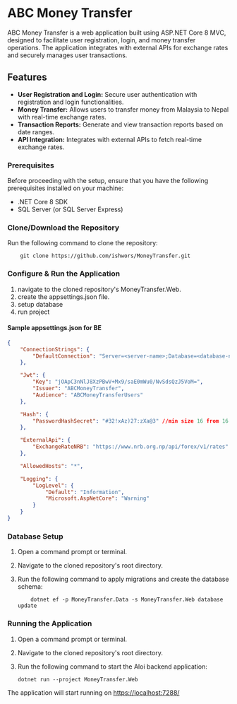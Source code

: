 # ABC Money Transfer

ABC Money Transfer is a web application built using ASP.NET Core 8 MVC, designed to facilitate user registration, login, and money transfer operations. The application integrates with external APIs for exchange rates and securely manages user transactions.

## Features

- **User Registration and Login:** Secure user authentication with registration and login functionalities.
- **Money Transfer:** Allows users to transfer money from Malaysia to Nepal with real-time exchange rates.
- **Transaction Reports:** Generate and view transaction reports based on date ranges.
- **API Integration:** Integrates with external APIs to fetch real-time exchange rates.

### Prerequisites

Before proceeding with the setup, ensure that you have the following prerequisites installed on your machine:

- .NET Core 8 SDK
- SQL Server (or SQL Server Express)

### Clone/Download the Repository

Run the following command to clone the repository:

```terminal
    git clone https://github.com/ishwors/MoneyTransfer.git
```

### Configure & Run the Application

1. navigate to the cloned repository's MoneyTransfer.Web.
2. create the appsettings.json file.
3. setup database
4. run project

#### Sample appsettings.json for BE

```json
{
    "ConnectionStrings": {
        "DefaultConnection": "Server=<server-name>;Database=<database-name>;Trusted_Connection=True;MultipleActiveResultSets=true;TrustServerCertificate=True"
    },

    "Jwt": {
        "Key": "jOApC3nNlJ8XzPBwV+Mx9/saE0mWu0/NvSdsQzJ5VoM=",
        "Issuer": "ABCMoneyTransfer",
        "Audience": "ABCMoneyTransferUsers"
    },

    "Hash": {
        "PasswordHashSecret": "#32!xAz)27:zXa@3" //min size 16 from 16 bytes
    },

    "ExternalApi": {
        "ExchangeRateNRB": "https://www.nrb.org.np/api/forex/v1/rates"
    },

    "AllowedHosts": "*",

    "Logging": {
        "LogLevel": {
            "Default": "Information",
            "Microsoft.AspNetCore": "Warning"
        }
    }
}

```

### Database Setup

1. Open a command prompt or terminal.
2. Navigate to the cloned repository's root directory.
3. Run the following command to apply migrations and create the database schema:

    ```terminal
        dotnet ef -p MoneyTransfer.Data -s MoneyTransfer.Web database update
    ```

### Running the Application

1. Open a command prompt or terminal.
2. Navigate to the cloned repository's root directory.
3. Run the following command to start the Aloi backend application:

    ```terminal
    dotnet run --project MoneyTransfer.Web
    ```

The application will start running on <https://localhost:7288/>
